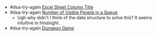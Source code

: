 - #dsa-try-again [Excel Sheet Column Title](https://leetcode.com/problems/excel-sheet-column-title/)
- #dsa-try-again [Number of Visible People in a Queue](https://leetcode.com/problems/number-of-visible-people-in-a-queue/)
	- Ugh why didn't I think of the data structure to solve this? It seems intuitive in hindsight.
- #dsa-try-again [Dungeon Game](https://leetcode.com/problems/dungeon-game/)